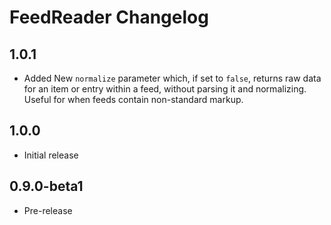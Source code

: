 # FeedReader Changelog

## 1.0.1

- Added New `normalize` parameter which, if set to `false`, returns raw data for an item or entry within a feed, without parsing it and normalizing. Useful for when feeds contain non-standard markup.

## 1.0.0

- Initial release

## 0.9.0-beta1

- Pre-release
